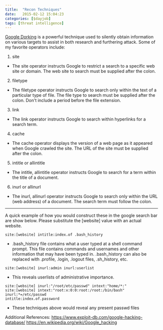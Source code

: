 ```yaml
---
title:  "Recon Techniques"
date:   2015-02-12 15:04:23
categories: [$dayjob]
tags: [threat intelligence]
---
```

[Google Dorking](http://www.businessinsider.com/term-of-the-day-google-dorking-2014-8) is a powerful technique used to silently obtain information on various targets to assist in both research and furthering attack.
Some of my favorite operators include:

1. site
  * The site operator instructs Google to restrict a search to a specific web site or domain. The web site to search must be supplied after the colon.

2. filetype
  * The filetype operator instructs Google to search only within the text of a particular type of file. The file type to search must be supplied after the colon. Don't include a period before the file extension. 

3. link
  * The link operator instructs Google to search within hyperlinks for a search term. 

4. cache
  * The cache operator displays the version of a web page as it appeared when Google crawled the site. The URL of the site must be supplied after the colon. 

5. intitle or allintitle
  * The intitle, allintitle operator instructs Google to search for a term within the title of a document. 

6. inurl or allinurl
  * The inurl, allinurl operator instructs Google to search only within the URL (web address) of a document. The search term must follow the colon. 

---
A quick example of how you would construct these in the google search bar are show below.  Please substitute the [website] value with an actual website.

```site:[website] intitle:index.of .bash_history```

  * .bash_history file contains what a user typed at a shell command prompt. This file contains commands and usernames and other information that may have been typed in.  .bash_history can also be replaced with .profile, .login, .logout files, .sh_history, etc. 

```site:[website] inurl:admin inurl:userlist```

  * This reveals userlists of administrative importance.

```site:[website] inurl:"/root/etc/passwd" intext:"home/*:"```<br>
```site:[website] intext:"root:x:0:0:root:/root:/bin/bash" inurl:*=/etc/passwd```<br>
```intitle:index.of.password```

  * These techniques above would reveal any present passwd files 

Additional References:
https://www.exploit-db.com/google-hacking-database/
https://en.wikipedia.org/wiki/Google_hacking
